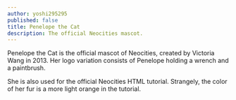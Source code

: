 ```yaml
---
author: yoshi295295
published: false
title: Penelope the Cat
description: The official Neocities mascot.
---
```


Penelope the Cat is the official mascot of Neocities, created by Victoria Wang in 2013. Her logo variation consists of Penelope holding a wrench and a paintbrush.

She is also used for the official Neocities HTML tutorial. Strangely, the color of her fur is a more light orange in the tutorial.
